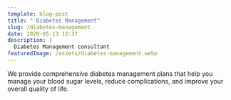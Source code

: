 ```yaml
---
template: blog-post
title: " Diabetes Management"
slug: /diabetes-management
date: 2020-05-13 12:37
description: |
  Diabetes Management consultant 
featuredImage: /assets/diabetes-management.webp
---
```

We provide comprehensive diabetes management plans that help you manage your blood sugar levels, reduce complications, and improve your overall quality of life.